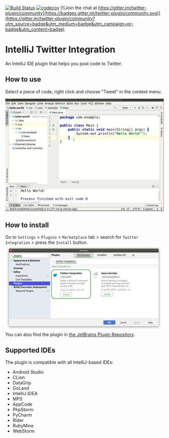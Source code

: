 [![Build Status](https://travis-ci.com/Shpota/twitter-plugin.svg?branch=master)](https://travis-ci.com/Shpota/twitter-plugin)
[![codecov](https://codecov.io/gh/Shpota/twitter-plugin/branch/master/graph/badge.svg)](https://codecov.io/gh/Shpota/twitter-plugin)
[![Join the chat at https://gitter.im/twitter-plugin/community](https://badges.gitter.im/twitter-plugin/community.svg)](https://gitter.im/twitter-plugin/community?utm_source=badge&utm_medium=badge&utm_campaign=pr-badge&utm_content=badge)

IntelliJ Twitter Integration
============================
An IntelliJ IDE plugin that helps you post code to Twitter.

## How to use
Select a piece of code, right click and choose "Tweet" in the context menu.

![Showcase](examples/showcase.gif)

## How to install
Go to `Settings` > `Plugins` > `Marketplace` tab > 
search for `Twitter Integration` > press the `Install` button.
![Installation](examples/install.png)
You can also find the plugin in
[the JetBrains Plugin Repository](https://plugins.jetbrains.com/plugin/12729-twitter-integration).

## Supported IDEs
The plugin is compatible with all IntelliJ-based IDEs:
- Android Studio
- CLion
- DataGrip
- GoLand
- IntelliJ IDEA
- MPS
- AppCode
- PhpStorm
- PyCharm
- Rider
- RubyMine
- WebStorm
